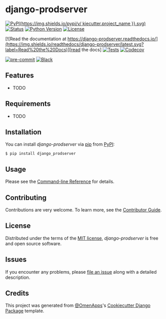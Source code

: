 # django-prodserver

[![PyPI](https://img.shields.io/pypi/v/ kiecutter.project_name }}.svg)][pypi status]
[![Status](https://img.shields.io/pypi/status/django-prodserver.svg)][pypi status]
[![Python Version](https://img.shields.io/pypi/pyversions/django-prodserver)][pypi status]
[![License](https://img.shields.io/pypi/l/django-prodserver)][license]

[![Read the documentation at https://django-prodserver.readthedocs.io/](https://img.shields.io/readthedocs/django-prodserver/latest.svg?label=Read%20the%20Docs)][read the docs]
[![Tests](https://github.com/nanorepublica/django-prodserver/actions/workflows/tests.yml/badge.svg)][tests]
[![Codecov](https://codecov.io/gh/nanorepublica/django-prodserver/branch/main/graph/badge.svg)][codecov]

[![pre-commit](https://img.shields.io/badge/pre--commit-enabled-brightgreen?logo=pre-commit&logoColor=white)][pre-commit]
[![Black](https://img.shields.io/badge/code%20style-black-000000.svg)][black]

[pypi status]: https://pypi.org/project/django-prodserver/
[read the docs]: https://django-prodserver.readthedocs.io/
[tests]: https://github.com/nanorepublica/django-prodserver/actions?workflow=Tests
[codecov]: https://app.codecov.io/gh/nanorepublica/django-prodserver
[pre-commit]: https://github.com/pre-commit/pre-commit
[black]: https://github.com/psf/black

## Features

- TODO

## Requirements

- TODO

## Installation

You can install _django-prodserver_ via [pip] from [PyPI]:

```console
$ pip install django_prodserver
```

## Usage

Please see the [Command-line Reference] for details.

## Contributing

Contributions are very welcome.
To learn more, see the [Contributor Guide].

## License

Distributed under the terms of the [MIT license][license],
_django-prodserver_ is free and open source software.

## Issues

If you encounter any problems,
please [file an issue] along with a detailed description.

## Credits

This project was generated from [@OmenApps]'s [Cookiecutter Django Package] template.

[@omenapps]: https://github.com/OmenApps
[pypi]: https://pypi.org/
[cookiecutter django package]: https://github.com/OmenApps/cookiecutter-django-package
[file an issue]: https://github.com/nanorepublica/django-prodserver/issues
[pip]: https://pip.pypa.io/

<!-- github-only -->

[license]: https://github.com/nanorepublica/django-prodserver/blob/main/LICENSE
[contributor guide]: https://github.com/nanorepublica/django-prodserver/blob/main/CONTRIBUTING.md
[command-line reference]: https://django-prodserver.readthedocs.io/en/latest/usage.html
